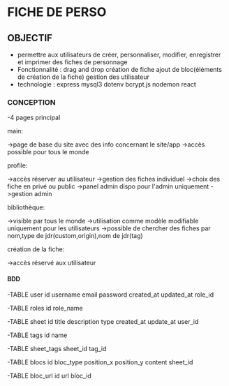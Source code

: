 # FICHE DE PERSO

## OBJECTIF

- permettre aux utilisateurs de créer, personnaliser, modifier, enregistrer et imprimer des fiches de personnage
- Fonctionnalité :
  drag and drop
  création de fiche
  ajout de bloc(éléments de création de la fiche)
  gestion des utilisateur
- technologie :
  express
  mysql3
  dotenv
  bcrypt.js
  nodemon
  react

### CONCEPTION

-4 pages principal

<!-- --> main:

->page de base du site avec des info concernant le site/app
->accès possible pour tous le monde

<!--  -->

<!-- --> profile:

->accès réserver au utilisateur
->gestion des fiches individuel
->choix des fiche en privé ou public
->panel admin dispo pour l'admin uniquement
->gestion admin

<!--  -->

<!-- --> bibliothèque:

->visible par tous le monde
->utilisation comme modèle modifiable uniquement pour les utilisateurs
->possible de chercher des fiches par nom,type de jdr(custom,origin),nom de jdr(tag)

<!--  -->

<!-- --> création de la fiche:

->accès réservé aux utilisateur

#### BDD

-TABLE user
id
username
email
password
created_at
updated_at
role_id

-TABLE roles
id
role_name

-TABLE sheet
id
title
description
type
created_at
update_at
user_id

-TABLE tags
id
name

-TABLE sheet_tags
sheet_id
tag_id

-TABLE blocs <!-- lui trouver un autre nom -->
id
bloc_type
position_x
position_y
content
sheet_id

-TABLE bloc_url
id
url
bloc_id
